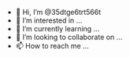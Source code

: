 - 👋 Hi, I’m @35dtge6trt566t
- 👀 I’m interested in ...
- 🌱 I’m currently learning ...
- 💞️ I’m looking to collaborate on ...
- 📫 How to reach me ...

<!---
35dtge6trt566t/35dtge6trt566t is a ✨ special ✨ repository because its `README.md` (this file) appears on your GitHub profile.
You can click the Preview link to take a look at your changes.
--->

